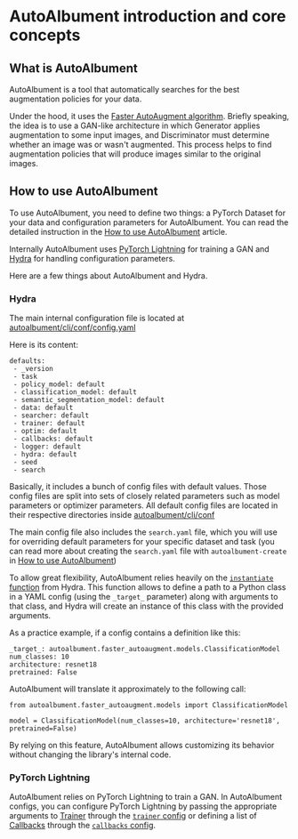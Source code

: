 # AutoAlbument introduction and core concepts

## What is AutoAlbument

AutoAlbument is a tool that automatically searches for the best augmentation policies for your data.

Under the hood, it uses the [Faster AutoAugment algorithm](https://arxiv.org/abs/1911.06987). Briefly speaking, the idea is to use a GAN-like architecture in which Generator applies augmentation to some input images, and Discriminator must determine whether an image was or wasn't augmented. This process helps to find augmentation policies that will produce images similar to the original images.

## How to use AutoAlbument

To use AutoAlbument, you need to define two things: a PyTorch Dataset for your data and configuration parameters for AutoAlbument. You can read the detailed instruction in the [How to use AutoAlbument](https://albumentations.ai/docs/autoalbument/how_to_use/) article.

Internally AutoAlbument uses [PyTorch Lightning](https://www.pytorchlightning.ai/) for training a GAN and [Hydra](https://hydra.cc/) for handling configuration parameters.

Here are a few things about AutoAlbument and Hydra.

### Hydra

The main internal configuration file is located at [autoalbument/cli/conf/config.yaml](https://github.com/albumentations-team/autoalbument/blob/master/autoalbument/cli/conf/config.yaml)

Here is its content:

```
defaults:
 - _version
 - task
 - policy_model: default
 - classification_model: default
 - semantic_segmentation_model: default
 - data: default
 - searcher: default
 - trainer: default
 - optim: default
 - callbacks: default
 - logger: default
 - hydra: default
 - seed
 - search
```

Basically, it includes a bunch of config files with default values. Those config files are split into sets of closely related parameters such as model parameters or optimizer parameters. All default config files are located in their respective directories inside [autoalbument/cli/conf](https://github.com/albumentations-team/autoalbument/blob/master/autoalbument/cli/conf)

The main config file also includes the `search.yaml` file, which you will use for overriding default parameters for your specific dataset and task (you can read more about creating the `search.yaml` file with `autoalbument-create` in [How to use AutoAlbument](how_to_use.md))

To allow great flexibility, AutoAlbument relies heavily on the [`instantiate` function](https://hydra.cc/docs/patterns/instantiate_objects/overview) from Hydra. This function allows to define a path to a Python class in a YAML config (using the `_target_` parameter) along with arguments to that class, and Hydra will create an instance of this class with the provided arguments.

As a practice example, if a config contains a definition like this:

```
_target_: autoalbument.faster_autoaugment.models.ClassificationModel
num_classes: 10
architecture: resnet18
pretrained: False
```

AutoAlbument will translate it approximately to the following call:

```
from autoalbument.faster_autoaugment.models import ClassificationModel

model = ClassificationModel(num_classes=10, architecture='resnet18', pretrained=False)
```

By relying on this feature, AutoAlbument allows customizing its behavior without changing the library's internal code.

### PyTorch Lightning

AutoAlbument relies on PyTorch Lightning to train a GAN. In AutoAlbument configs, you can configure PyTorch Lightning by passing the appropriate arguments to [Trainer](https://pytorch-lightning.readthedocs.io/en/stable/common/trainer.html) through the [`trainer` config](https://github.com/albumentations-team/autoalbument/blob/master/autoalbument/cli/conf/trainer/default.yaml) or defining a list of [Callbacks](https://pytorch-lightning.readthedocs.io/en/stable/extensions/callbacks.html) through the [`callbacks` config](https://github.com/albumentations-team/autoalbument/blob/master/autoalbument/cli/conf/callbacks/default.yaml).
